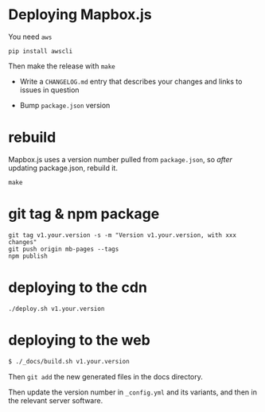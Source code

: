 # Deploying Mapbox.js

You need `aws`

    pip install awscli

Then make the release with `make`

* Write a `CHANGELOG.md` entry that describes your changes and links to
  issues in question

* Bump `package.json` version

# rebuild

Mapbox.js uses a version number pulled from `package.json`, so _after_ updating package.json,
rebuild it.

    make

# git tag & npm package

    git tag v1.your.version -s -m "Version v1.your.version, with xxx changes"
    git push origin mb-pages --tags
    npm publish

# deploying to the cdn

    ./deploy.sh v1.your.version

# deploying to the web

```sh
$ ./_docs/build.sh v1.your.version
```

Then `git add` the new generated files in the docs directory.

Then update the version number in `_config.yml` and its variants,
and then in the relevant server software.
